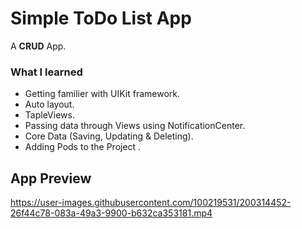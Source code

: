 # Simple ToDo List App
A **CRUD** App.

### What I learned 
- Getting familier with UIKit framework.
- Auto layout.
- TapleViews.
- Passing data through Views using NotificationCenter.
- Core Data (Saving, Updating & Deleting).
- Adding Pods to the Project .

## App Preview

https://user-images.githubusercontent.com/100219531/200314452-26f44c78-083a-49a3-9900-b632ca353181.mp4

